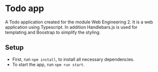 # Todo app
A Todo application created for the module Web Engineering 2.
It is a web application using Typescript. In addition Handlebars.js is used for templating and Boostrap to simplify the styling.

## Setup
* First, run `npm install`, to install all necessary dependencies.
* To start the app, run `npm run start`.
